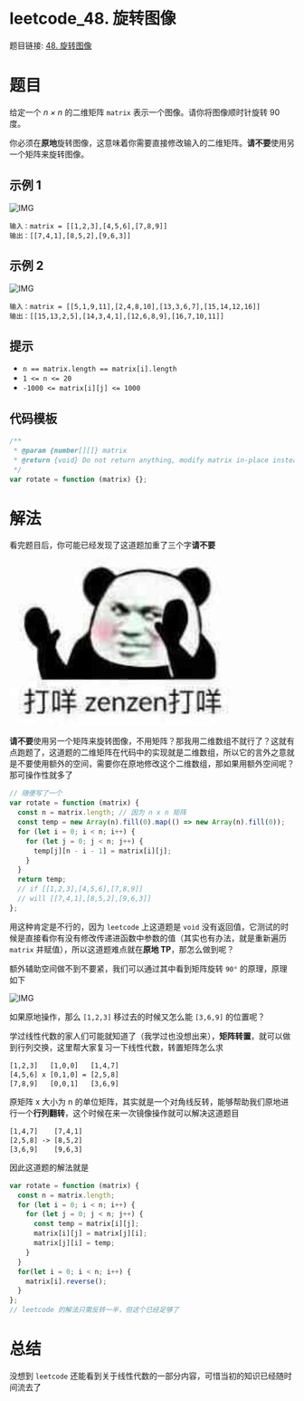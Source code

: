 # leetcode_48. 旋转图像

题目链接: [48. 旋转图像](https://leetcode-cn.com/problems/rotate-image/)

# 题目

给定一个 _n × n_ 的二维矩阵 `matrix` 表示一个图像。请你将图像顺时针旋转 90 度。

你必须在**原地**旋转图像，这意味着你需要直接修改输入的二维矩阵。**请不要**使用另一个矩阵来旋转图像。

## 示例 1

![IMG](https://assets.leetcode.com/uploads/2020/08/28/mat1.jpg)

```
输入：matrix = [[1,2,3],[4,5,6],[7,8,9]]
输出：[[7,4,1],[8,5,2],[9,6,3]]
```

## 示例 2

![IMG](https://assets.leetcode.com/uploads/2020/08/28/mat2.jpg)

```
输入：matrix = [[5,1,9,11],[2,4,8,10],[13,3,6,7],[15,14,12,16]]
输出：[[15,13,2,5],[14,3,4,1],[12,6,8,9],[16,7,10,11]]
```

## 提示

- `n == matrix.length == matrix[i].length`
- `1 <= n <= 20`
- `-1000 <= matrix[i][j] <= 1000`

## 代码模板

```js
/**
 * @param {number[][]} matrix
 * @return {void} Do not return anything, modify matrix in-place instead.
 */
var rotate = function (matrix) {};
```

# 解法

看完题目后，你可能已经发现了这道题加重了三个字**请不要**

![IMG](../img/23.jpg)

**请不要**使用另一个矩阵来旋转图像，不用矩阵？那我用二维数组不就行了？这就有点跑题了，这道题的二维矩阵在代码中的实现就是二维数组，所以它的言外之意就是不要使用额外的空间，需要你在原地修改这个二维数组，那如果用额外空间呢？那可操作性就多了

```js
// 随便写了一个
var rotate = function (matrix) {
  const n = matrix.length; // 因为 n x n 矩阵
  const temp = new Array(n).fill(0).map(() => new Array(n).fill(0));
  for (let i = 0; i < n; i++) {
    for (let j = 0; j < n; j++) {
      temp[j][n - i - 1] = matrix[i][j];
    }
  }
  return temp;
  // if [[1,2,3],[4,5,6],[7,8,9]]
  // will [[7,4,1],[8,5,2],[9,6,3]]
};
```

用这种肯定是不行的，因为 `leetcode` 上这道题是 `void` 没有返回值，它测试的时候是直接看你有没有修改传递进函数中参数的值（其实也有办法，就是重新遍历 `matrix` 并赋值），所以这道题难点就在**原地 TP**，那怎么做到呢？

额外辅助空间做不到不要紧，我们可以通过其中看到矩阵旋转 `90°` 的原理，原理如下

![IMG](../img/24.jpg)

如果原地操作，那么 `[1,2,3]` 移过去的时候又怎么能 `[3,6,9]` 的位置呢？

学过线性代数的家人们可能就知道了（我学过也没想出来），**矩阵转置**，就可以做到行列交换，这里帮大家复习一下线性代数，转置矩阵怎么求

```
[1,2,3]   [1,0,0]   [1,4,7]
[4,5,6] x [0,1,0] = [2,5,8]
[7,8,9]   [0,0,1]   [3,6,9]
```

原矩阵 x 大小为 n 的单位矩阵，其实就是一个对角线反转，能够帮助我们原地进行一个**行列翻转**，这个时候在来一次镜像操作就可以解决这道题目

```
[1,4,7]    [7,4,1]
[2,5,8] -> [8,5,2]
[3,6,9]    [9,6,3]
```

因此这道题的解法就是

```js
var rotate = function (matrix) {
  const n = matrix.length;
  for (let i = 0; i < n; i++) {
    for (let j = 0; j < n; j++) {
      const temp = matrix[i][j];
      matrix[i][j] = matrix[j][i];
      matrix[j][i] = temp;
    }
  }
  for(let i = 0; i < n; i++) {
    matrix[i].reverse();
  }
};
// leetcode 的解法只需反转一半，但这个已经足够了
```

# 总结

没想到 `leetcode` 还能看到关于线性代数的一部分内容，可惜当初的知识已经随时间流去了
